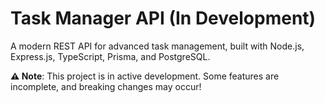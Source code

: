 # Task Manager API (In Development)

A modern REST API for advanced task management, built with Node.js, Express.js, TypeScript, Prisma, and PostgreSQL.

**⚠️ Note**: This project is in active development. Some features are incomplete, and breaking changes may occur!
